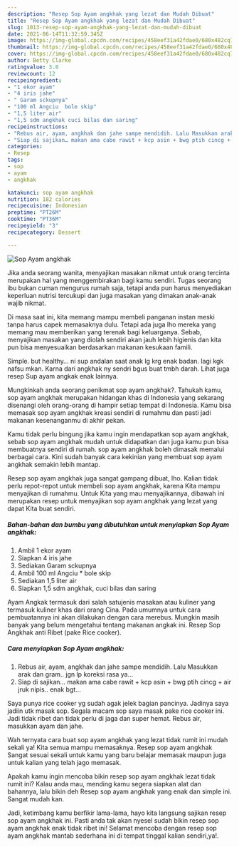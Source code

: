 ```yaml
---
description: "Resep Sop Ayam angkhak yang lezat dan Mudah Dibuat"
title: "Resep Sop Ayam angkhak yang lezat dan Mudah Dibuat"
slug: 1013-resep-sop-ayam-angkhak-yang-lezat-dan-mudah-dibuat
date: 2021-06-14T11:32:59.345Z
image: https://img-global.cpcdn.com/recipes/458eef31a42fdae0/680x482cq70/sop-ayam-angkhak-foto-resep-utama.jpg
thumbnail: https://img-global.cpcdn.com/recipes/458eef31a42fdae0/680x482cq70/sop-ayam-angkhak-foto-resep-utama.jpg
cover: https://img-global.cpcdn.com/recipes/458eef31a42fdae0/680x482cq70/sop-ayam-angkhak-foto-resep-utama.jpg
author: Betty Clarke
ratingvalue: 3.8
reviewcount: 12
recipeingredient:
- "1 ekor ayam"
- "4 iris jahe"
- " Garam sckupnya"
- "100 ml Angciu  bole skip"
- "1,5 liter air"
- "1,5 sdm angkhak cuci bilas dan saring"
recipeinstructions:
- "Rebus air, ayam, angkhak dan jahe sampe mendidih. Lalu Masukkan arak dan gram.. jgn lp koreksi rasa ya…"
- "Siap di sajikan… makan ama cabe rawit + kcp asin + bwg ptih cincg + air jruk nipis.. enak bgt…"
categories:
- Resep
tags:
- sop
- ayam
- angkhak

katakunci: sop ayam angkhak 
nutrition: 182 calories
recipecuisine: Indonesian
preptime: "PT26M"
cooktime: "PT36M"
recipeyield: "3"
recipecategory: Dessert

---
```



![Sop Ayam angkhak](https://img-global.cpcdn.com/recipes/458eef31a42fdae0/680x482cq70/sop-ayam-angkhak-foto-resep-utama.jpg)

Jika anda seorang wanita, menyajikan masakan nikmat untuk orang tercinta merupakan hal yang menggembirakan bagi kamu sendiri. Tugas seorang ibu bukan cuman mengurus rumah saja, tetapi anda pun harus menyediakan keperluan nutrisi tercukupi dan juga masakan yang dimakan anak-anak wajib nikmat.

Di masa  saat ini, kita memang mampu membeli panganan instan meski tanpa harus capek memasaknya dulu. Tetapi ada juga lho mereka yang memang mau memberikan yang terenak bagi keluarganya. Sebab, menyajikan masakan yang diolah sendiri akan jauh lebih higienis dan kita pun bisa menyesuaikan berdasarkan makanan kesukaan famili. 

Simple. but healthy… ni sup andalan saat anak lg krg enak badan. lagi kgk nafsu mkan. Karna dari angkhak ny sendri bgus buat tmbh darah. Lihat juga resep Sup ayam angkak enak lainnya.

Mungkinkah anda seorang penikmat sop ayam angkhak?. Tahukah kamu, sop ayam angkhak merupakan hidangan khas di Indonesia yang sekarang disenangi oleh orang-orang di hampir setiap tempat di Indonesia. Kamu bisa memasak sop ayam angkhak kreasi sendiri di rumahmu dan pasti jadi makanan kesenanganmu di akhir pekan.

Kamu tidak perlu bingung jika kamu ingin mendapatkan sop ayam angkhak, sebab sop ayam angkhak mudah untuk didapatkan dan juga kamu pun bisa membuatnya sendiri di rumah. sop ayam angkhak boleh dimasak memalui berbagai cara. Kini sudah banyak cara kekinian yang membuat sop ayam angkhak semakin lebih mantap.

Resep sop ayam angkhak juga sangat gampang dibuat, lho. Kalian tidak perlu repot-repot untuk membeli sop ayam angkhak, karena Kita mampu menyajikan di rumahmu. Untuk Kita yang mau menyajikannya, dibawah ini merupakan resep untuk menyajikan sop ayam angkhak yang lezat yang dapat Kita buat sendiri.

<!--inarticleads1-->

##### Bahan-bahan dan bumbu yang dibutuhkan untuk menyiapkan Sop Ayam angkhak:

1. Ambil 1 ekor ayam
1. Siapkan 4 iris jahe
1. Sediakan  Garam sckupnya
1. Ambil 100 ml Angciu * bole skip
1. Sediakan 1,5 liter air
1. Siapkan 1,5 sdm angkhak, cuci bilas dan saring


Ayam Angkak termasuk dari salah satujenis masakan atau kuliner yang termasuk kuliner khas dari orang Cina. Pada umumnya untuk cara pembuatannya ini akan dilakukan dengan cara merebus. Mungkin masih banyak yang belum mengetahui tentang makanan angkak ini. Resep Sop Angkhak anti Ribet (pake Rice cooker). 

<!--inarticleads2-->

##### Cara menyiapkan Sop Ayam angkhak:

1. Rebus air, ayam, angkhak dan jahe sampe mendidih. Lalu Masukkan arak dan gram.. jgn lp koreksi rasa ya…
1. Siap di sajikan… makan ama cabe rawit + kcp asin + bwg ptih cincg + air jruk nipis.. enak bgt…


Saya punya rice cooker yg sudah agak jelek bagian pancinya. Jadinya saya jadiin utk masak sop. Segala macam sop saya masak pake rice cooker ini. Jadi tidak ribet dan tidak perlu di jaga dan super hemat. Rebus air, masukkan ayam dan jahe. 

Wah ternyata cara buat sop ayam angkhak yang lezat tidak rumit ini mudah sekali ya! Kita semua mampu memasaknya. Resep sop ayam angkhak Sangat sesuai sekali untuk kamu yang baru belajar memasak maupun juga untuk kalian yang telah jago memasak.

Apakah kamu ingin mencoba bikin resep sop ayam angkhak lezat tidak rumit ini? Kalau anda mau, mending kamu segera siapkan alat dan bahannya, lalu bikin deh Resep sop ayam angkhak yang enak dan simple ini. Sangat mudah kan. 

Jadi, ketimbang kamu berfikir lama-lama, hayo kita langsung sajikan resep sop ayam angkhak ini. Pasti anda tak akan nyesel sudah bikin resep sop ayam angkhak enak tidak ribet ini! Selamat mencoba dengan resep sop ayam angkhak mantab sederhana ini di tempat tinggal kalian sendiri,ya!.

